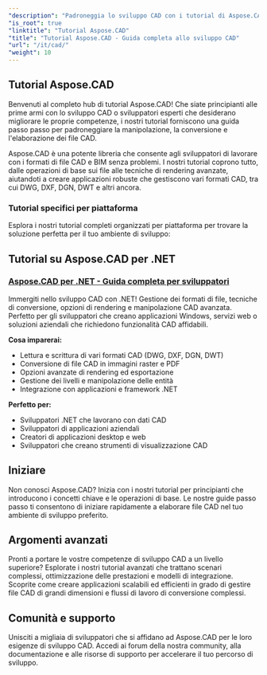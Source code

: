 ```yaml
---
"description": "Padroneggia lo sviluppo CAD con i tutorial di Aspose.CAD. Impara a creare, convertire e manipolare file CAD su diverse piattaforme e formati con guide ed esempi completi."
"is_root": true
"linktitle": "Tutorial Aspose.CAD"
"title": "Tutorial Aspose.CAD - Guida completa allo sviluppo CAD"
"url": "/it/cad/"
"weight": 10
---
```


## Tutorial Aspose.CAD

Benvenuti al completo hub di tutorial Aspose.CAD! Che siate principianti alle prime armi con lo sviluppo CAD o sviluppatori esperti che desiderano migliorare le proprie competenze, i nostri tutorial forniscono una guida passo passo per padroneggiare la manipolazione, la conversione e l'elaborazione dei file CAD.

Aspose.CAD è una potente libreria che consente agli sviluppatori di lavorare con i formati di file CAD e BIM senza problemi. I nostri tutorial coprono tutto, dalle operazioni di base sui file alle tecniche di rendering avanzate, aiutandoti a creare applicazioni robuste che gestiscono vari formati CAD, tra cui DWG, DXF, DGN, DWT e altri ancora.

### Tutorial specifici per piattaforma

Esplora i nostri tutorial completi organizzati per piattaforma per trovare la soluzione perfetta per il tuo ambiente di sviluppo:

## Tutorial su Aspose.CAD per .NET
### [Aspose.CAD per .NET - Guida completa per sviluppatori](./net/)
Immergiti nello sviluppo CAD con .NET! Gestione dei formati di file, tecniche di conversione, opzioni di rendering e manipolazione CAD avanzata. Perfetto per gli sviluppatori che creano applicazioni Windows, servizi web o soluzioni aziendali che richiedono funzionalità CAD affidabili.

**Cosa imparerai:**
- Lettura e scrittura di vari formati CAD (DWG, DXF, DGN, DWT)
- Conversione di file CAD in immagini raster e PDF  
- Opzioni avanzate di rendering ed esportazione
- Gestione dei livelli e manipolazione delle entità
- Integrazione con applicazioni e framework .NET

**Perfetto per:**
- Sviluppatori .NET che lavorano con dati CAD
- Sviluppatori di applicazioni aziendali
- Creatori di applicazioni desktop e web
- Sviluppatori che creano strumenti di visualizzazione CAD


## Iniziare

Non conosci Aspose.CAD? Inizia con i nostri tutorial per principianti che introducono i concetti chiave e le operazioni di base. Le nostre guide passo passo ti consentono di iniziare rapidamente a elaborare file CAD nel tuo ambiente di sviluppo preferito.

## Argomenti avanzati

Pronti a portare le vostre competenze di sviluppo CAD a un livello superiore? Esplorate i nostri tutorial avanzati che trattano scenari complessi, ottimizzazione delle prestazioni e modelli di integrazione. Scoprite come creare applicazioni scalabili ed efficienti in grado di gestire file CAD di grandi dimensioni e flussi di lavoro di conversione complessi.

## Comunità e supporto

Unisciti a migliaia di sviluppatori che si affidano ad Aspose.CAD per le loro esigenze di sviluppo CAD. Accedi ai forum della nostra community, alla documentazione e alle risorse di supporto per accelerare il tuo percorso di sviluppo.
